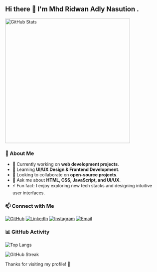 ## Hi there 👋 I'm **Mhd Ridwan Adly Nasution** .

<img src="https://github-readme-stats.vercel.app/api?username=ridwanadly32&show_icons=true&theme=radical" alt="GitHub Stats" width="400"/>

### 🚀 About Me
- 🔭 Currently working on **web development projects**.
- 🌱 Learning **UI/UX Design & Frontend Development**.
- 👯 Looking to collaborate on **open-source projects**.
- 💬 Ask me about **HTML, CSS, JavaScript, and UI/UX**.
- ⚡ Fun fact: I enjoy exploring new tech stacks and designing intuitive user interfaces.

### 📫 Connect with Me
[![GitHub](https://img.shields.io/badge/GitHub-000?style=for-the-badge&logo=github)](https://github.com/ridwanadly32)
[![LinkedIn](https://img.shields.io/badge/LinkedIn-0077B5?style=for-the-badge&logo=linkedin)](https://linkedin.com/in/ridwanadly)
[![Instagram](https://img.shields.io/badge/Instagram-E4405F?style=for-the-badge&logo=instagram)](https://instagram.com/ridwanadly)
[![Email](https://img.shields.io/badge/Email-D14836?style=for-the-badge&logo=gmail)](mailto:example@email.com)

### 📊 GitHub Activity
![Top Langs](https://github-readme-stats.vercel.app/api/top-langs/?username=ridwanadly32&layout=compact&theme=radical)

![GitHub Streak](https://github-readme-streak-stats.herokuapp.com/?user=ridwanadly32&theme=radical&hide_border=true)

Thanks for visiting my profile! 🚀

